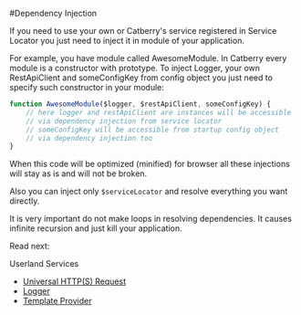 #Dependency Injection

If you need to use your own or Catberry's service registered in Service Locator
you just need to inject it in module of your application.

For example, you have module called AwesomeModule. In Catberry every module is 
a constructor with prototype. To inject Logger, your own RestApiClient and 
someConfigKey from config object you just need to specify such constructor in 
your module:

```javascript
function AwesomeModule($logger, $restApiClient, someConfigKey) {
	// here logger and restApiClient are instances will be accessible
	// via dependency injection from service locator
	// someConfigKey will be accessible from startup config object
	// via dependency injection too
}
```

When this code will be optimized (minified) for browser all these injections
will stay as is and will not be broken.

Also you can inject only `$serviceLocator` and resolve everything you want
directly.

It is very important do not make loops in resolving dependencies. It causes
infinite recursion and just kill your application.

Read next:

Userland Services

* [Universal HTTP(S) Request](userland/universal-http-request.md)
* [Logger](userland/logger.md)
* [Template Provider](userland/template-provider.md)